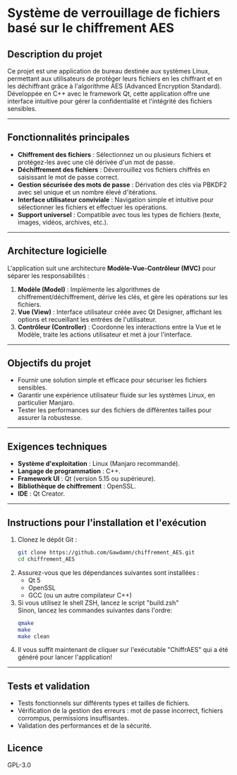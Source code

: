 # **Système de verrouillage de fichiers basé sur le chiffrement AES**

## **Description du projet**
Ce projet est une application de bureau destinée aux systèmes Linux, permettant aux utilisateurs de protéger leurs fichiers en les chiffrant et en les déchiffrant grâce à l'algorithme AES (Advanced Encryption Standard). Développée en C++ avec le framework Qt, cette application offre une interface intuitive pour gérer la confidentialité et l'intégrité des fichiers sensibles.

---

## **Fonctionnalités principales**
- **Chiffrement des fichiers** : Sélectionnez un ou plusieurs fichiers et protégez-les avec une clé dérivée d'un mot de passe.
- **Déchiffrement des fichiers** : Déverrouillez vos fichiers chiffrés en saisissant le mot de passe correct.
- **Gestion sécurisée des mots de passe** : Dérivation des clés via PBKDF2 avec sel unique et un nombre élevé d'itérations.
- **Interface utilisateur conviviale** : Navigation simple et intuitive pour sélectionner les fichiers et effectuer les opérations.
- **Support universel** : Compatible avec tous les types de fichiers (texte, images, vidéos, archives, etc.).

---

## **Architecture logicielle**
L'application suit une architecture **Modèle-Vue-Contrôleur (MVC)** pour séparer les responsabilités :
1. **Modèle (Model)** : Implémente les algorithmes de chiffrement/déchiffrement, dérive les clés, et gère les opérations sur les fichiers.
2. **Vue (View)** : Interface utilisateur créée avec Qt Designer, affichant les options et recueillant les entrées de l'utilisateur.
3. **Contrôleur (Controller)** : Coordonne les interactions entre la Vue et le Modèle, traite les actions utilisateur et met à jour l'interface.

---

## **Objectifs du projet**
- Fournir une solution simple et efficace pour sécuriser les fichiers sensibles.
- Garantir une expérience utilisateur fluide sur les systèmes Linux, en particulier Manjaro.
- Tester les performances sur des fichiers de différentes tailles pour assurer la robustesse.

---

## **Exigences techniques**
- **Système d'exploitation** : Linux (Manjaro recommandé).
- **Langage de programmation** : C++.
- **Framework UI** : Qt (version 5.15 ou supérieure).
- **Bibliothèque de chiffrement** : OpenSSL.
- **IDE** : Qt Creator.

---

## **Instructions pour l'installation et l'exécution**
1. Clonez le dépôt Git :
   ```bash
   git clone https://github.com/Gawdamn/chiffrement_AES.git
   cd chiffrement_AES
   ```
2. Assurez-vous que les dépendances suivantes sont installées :
   - Qt 5
   - OpenSSL
   - GCC (ou un autre compilateur C++)
3. Si vous utilisez le shell ZSH, lancez le script "build.zsh"  
Sinon, lancez les commandes suivantes dans l'ordre:
   ```bash
   qmake
   make
   make clean
   ```
4. Il vous suffit maintenant de cliquer sur l'exécutable "ChiffrAES" qui a été généré pour lancer l'application!

---

## **Tests et validation**
- Tests fonctionnels sur différents types et tailles de fichiers.
- Vérification de la gestion des erreurs : mot de passe incorrect, fichiers corrompus, permissions insuffisantes.
- Validation des performances et de la sécurité.


## **Licence**
GPL-3.0